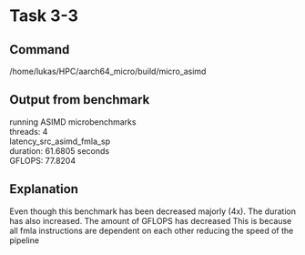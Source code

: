 # Task 3-3

## Command
/home/lukas/HPC/aarch64_micro/build/micro_asimd

## Output from benchmark
running ASIMD microbenchmarks  
  threads: 4  
latency_src_asimd_fmla_sp  
  duration: 61.6805 seconds  
  GFLOPS: 77.8204  
 
## Explanation
  Even though this benchmark has been decreased majorly (4x). The duration has also increased. The amount of GFLOPS has decreased This is because all fmla instructions are dependent on each other reducing the speed of the pipeline

